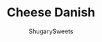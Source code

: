 ---
layout: ../../layouts/MarkdownPostLayout.astro
title: Cheese Danish
author: ShugarySweets
pubDate: 2021-03-15
description: "Making homemade Cheese Danish is easier than ever. Using just a few ingredients, you can learn how to make a flaky, delicious cheese danish in under 30 minutes. With a creamy filling and sweet icing, these are the perfect addition to a holiday breakfast or brunch."
image_url: https://www.shugarysweets.com/wp-content/uploads/2022/05/cheese-danish-facebook.jpg
tags: ["Breakfast and Brunch","American"]
calories: 156
protein: 2
carbohydrates: 30
fats: 3
fiber: 0
ingredients: ["1 box (17 ounce) frozen puff pastry sheets","1 package (8 ounce) cream cheese, softened to room temperature","1/2 cup granulated sugar","1 teaspoon vanilla extract","1 egg, separated","1 teaspoon water","1 cup powdered sugar","1/2 teaspoon vanilla extract","2 Tablespoons milk","2 Tablespoons powdered sugar, for garnish"]
serves: 8
time: "30 minutes"
prepTime: "15 minutes"
instructions: ["Thaw puff pastry according to package directions. Mine took about 15 minutes at room temperature.","Preheat oven to 400 degrees F. Line a cookie sheet with parchment paper. Set aside.","Cut each sheet of puff pastry into fourths, resulting in 8 large squares. Set aside.","In a mixing bowl, beat cream cheese with granulated sugar, vanilla extract, and egg yolk (save the egg white).","Beat until fully combined and smooth. Spoon about 2 Tablespoons of filling into the center of each square of puff pastry.","Using a sharp knife cut the pastry from each corner towards the center, just until you get to the filling. You will now have four *almost* triangles cut. Take the left edge of the triangle and bring it up over the filling. Repeat for all four triangles. The shape will resemble a pinwheel (see my photos in the blog post for a visual tutorial).","In a small bowl, whisk the remaining egg white with water. Brush over the tops of the puff pastry.","Bake in preheated oven for 15-20 minutes, until pastry is lightly browned.","While danish is baking, whisk together the powdered sugar, vanilla extract, and milk for the icing. Whisk until smooth.","Remove danishes from oven and drizzle with icing. Dust with powdered sugar right before serving. Serve within several hours for best flavor and texture!"]
nutrition: ["156 calories","30 grams carbohydrates","27 milligrams cholesterol","3 grams fat","0 grams fiber","2 grams protein","1 grams saturated fat","43 milligrams sodium","28 grams sugar","0 grams trans fat","2 grams unsaturated fat"]
---